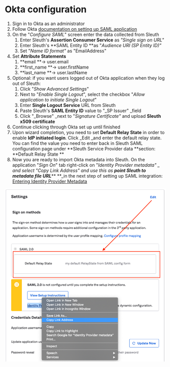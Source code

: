 # Okta configuration

1. Sign in to Okta as an administrator
2. Follow Okta [documentation on setting up SAML application](https://developer.okta.com/docs/guides/build-sso-integration/saml2/overview/#organizations)
3. On the "_Configure SAML_" screen enter the data collected from Sleuth 
   1. Enter Sleuth's **Assertion Consumer Service** as _"Single sign on URL"_ 
   2. Enter Sleuth's **SAML Entity ID **as "_Audience URI (SP Entity ID)"_
   3. Set "_Name ID format"_ as "EmailAddress"
4. Set **Attribute Statements**
   1. **email **-> user.email
   2. **first_name **-> user.firstName
   3. **last_name **-> user.lastName
5. Optional: if you want users logged out of Okta application when they log out of Sleuth:
   1. Click "_Show Advanced Settings_"
   2. Next to "_Enable Single Logout_", select the checkbox "_Allow application to initiate Single Logout_"
   3. Enter **Single Logout Service** URL from Sleuth
   4. Paste Sleuth's **SAML Entity ID** value to "_SP Issuer" _field
   5. Click "_Browse"  _next to "_Signature Certificate"_ and upload **Sleuth x509 certificate**
6. Continue clicking through Okta set up until finished
7. Upon wizard completion, you need to set **Default Relay State** in order to enable **IdP initiated login**. Click _Edit _and enter the default relay state. You can find the value you need to enter back in Sleuth SAML configuration page under **Sleuth Service Provider data **section: **Default Relay State **
8. Now you are ready to import Okta metadata into Sleuth. On the application "_Sign On_" tab right-click on "_Identity Provider metadata" _ and select "Copy Link Address" and use this as **point Sleuth to metadata file URL**_** **_in the next step of setting up SAML integration: [Entering Identity Provider Metadata](./#entering-identity-provider-metadata)

![](<../../../../.gitbook/assets/screenshot-2021-08-11-at-10.20.18 (1).png>)
